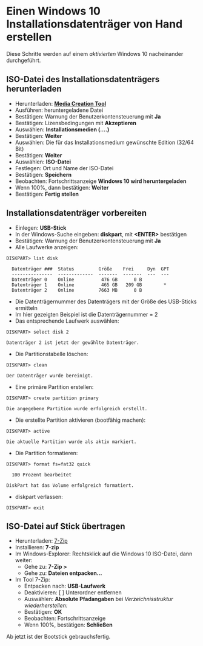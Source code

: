 # Einen Windows 10 Installationsdatenträger von Hand erstellen

Diese Schritte werden auf einem *aktivierten* Windows 10 nacheinander durchgeführt.

## ISO-Datei des Installationsdatenträgers herunterladen

* Herunterladen: [**Media Creation Tool**](https://www.microsoft.com/de-de/software-download/windows10)
* Ausführen: heruntergeladene Datei
* Bestätigen: Warnung der Benutzerkontensteuerung mit **Ja**
* Bestätigen: Lizensbedingungen mit **Akzeptieren**
* Auswählen: **Installationsmedien (....)**
* Bestätigen: **Weiter**
* Auswählen: Die für das Installationsmedium gewünschte Edition (32/64 Bit)
* Bestätigen: **Weiter**
* Auswählen: **ISO-Datei**
* Festlegen: Ort und Name der ISO-Datei
* Bestätigen: **Speichern**
* Beobachten: Fortschrittsanzeige **Windows 10 wird heruntergeladen**
* Wenn 100%, dann bestätigen: **Weiter**
* Bestätigen: **Fertig stellen**

## Installationsdatenträger vorbereiten

* Einlegen: **USB-Stick**
* In der Windows-Suche eingeben: **diskpart**, mit **\<ENTER\>** bestätigen
* Bestätigen: Warnung der Benutzerkontensteuerung mit **Ja**
* Alle Laufwerke anzeigen:
```
DISKPART> list disk

  Datenträger ###  Status         Größe    Frei     Dyn  GPT
  ---------------  -------------  -------  -------  ---  ---
  Datenträger 0    Online          476 GB      0 B
  Datenträger 1    Online          465 GB   209 GB        *
  Datenträger 2    Online         7663 MB      0 B
```

* Die Datenträgernummer des Datenträgers mit der Größe des USB-Sticks ermitteln
* Im hier gezeigten Beispiel ist die Datenträgernummer = 2
* Das entsprechende Laufwerk auswählen:

```
DISKPART> select disk 2

Datenträger 2 ist jetzt der gewählte Datenträger.
```

* Die Partitionstabelle löschen:
```
DISKPART> clean

Der Datenträger wurde bereinigt.
```

* Eine primäre Partition erstellen:
```
DISKPART> create partition primary

Die angegebene Partition wurde erfolgreich erstellt.
```

* Die erstellte Partition aktivieren (bootfähig machen):
```
DISKPART> active

Die aktuelle Partition wurde als aktiv markiert.
```

* Die Partition formatieren:
```
DISKPART> format fs=fat32 quick

  100 Prozent bearbeitet

DiskPart hat das Volume erfolgreich formatiert.
```

* diskpart verlassen:
```
DISKPART> exit
```

## ISO-Datei auf Stick übertragen

* Herunterladen: [7-Zip](https://www.7-zip.de/)
* Installieren: **7-zip**
* Im Windows-Explorer: Rechtsklick auf die Windows 10 ISO-Datei, dann weiter:
  * Gehe zu: **7-Zip >**
  * Gehe zu: **Dateien entpacken...**
* Im Tool 7-Zip:
  * Entpacken nach: **USB-Laufwerk**
  * Deaktivieren: \[ \] Unterordner entfernen
  * Auswählen: **Absolute Pfadangaben** bei *Verzeichnisstruktur wiederherstellen:*
  * Bestätigen: **OK**
  * Beobachten: Fortschrittsanzeige
  * Wenn 100%, bestätigen: **Schließen**

Ab jetzt ist der Bootstick gebrauchsfertig.
